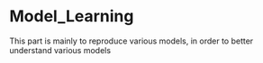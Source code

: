 # Model_Learning
This part is mainly to reproduce various models, in order to better understand various models
